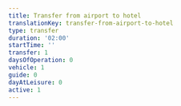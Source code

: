 ```yaml
---
title: Transfer from airport to hotel
translationKey: transfer-from-airport-to-hotel
type: transfer
duration: '02:00'
startTime: ''
transfer: 1
daysOfOperation: 0
vehicle: 1
guide: 0
dayAtLeisure: 0
active: 1
---
```

